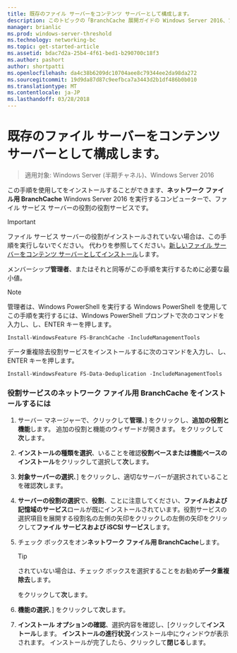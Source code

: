 ```yaml
---
title: 既存のファイル サーバーをコンテンツ サーバーとして構成します。
description: このトピックの「BranchCache 展開ガイドの Windows Server 2016、ブランチ オフィスに WAN 帯域幅使用を最適化するために分散され、ホスト型キャッシュ モードで BranchCache を展開する方法示しますの一部である
manager: brianlic
ms.prod: windows-server-threshold
ms.technology: networking-bc
ms.topic: get-started-article
ms.assetid: bdac7d2a-25b4-4f61-bed1-b290700c18f3
ms.author: pashort
author: shortpatti
ms.openlocfilehash: da4c38b6209dc10704aee8c79344ee2da98da272
ms.sourcegitcommit: 19d9da87d87c9eefbca7a3443d2b1df486b0b010
ms.translationtype: MT
ms.contentlocale: ja-JP
ms.lasthandoff: 03/28/2018
---
```

# <a name="configure-an-existing-file-server-as-a-content-server"></a>既存のファイル サーバーをコンテンツ サーバーとして構成します。

>適用対象: Windows Server (半期チャネル)、Windows Server 2016

この手順を使用してをインストールすることができます、**ネットワーク ファイル用 BranchCache** Windows Server 2016 を実行するコンピューターで、ファイル サービス サーバーの役割の役割サービスです。  
  
> [!IMPORTANT]  
> ファイル サービス サーバーの役割がインストールされていない場合は、この手順を実行しないでください。 代わりを参照してください。[新しいファイル サーバーをコンテンツ サーバーとしてインストール](../../branchcache/deploy/Install-a-New-File-Server-as-a-Content-Server.md)します。  
  
メンバーシップ**管理者**、またはそれと同等がこの手順を実行するために必要な最小値。  
  
> [!NOTE]  
> 管理者は、Windows PowerShell を実行する Windows PowerShell を使用してこの手順を実行するには、Windows PowerShell プロンプトで次のコマンドを入力し、し、ENTER キーを押します。  
>   
> `Install-WindowsFeature FS-BranchCache -IncludeManagementTools`  
>   
> データ重複除去役割サービスをインストールするに次のコマンドを入力し、し、ENTER キーを押します。  
>   
> `Install-WindowsFeature FS-Data-Deduplication -IncludeManagementTools`  
  
### <a name="to-install-the-branchcache-for-network-files-role-service"></a>役割サービスのネットワーク ファイル用 BranchCache をインストールするには  
  
1.  サーバー マネージャーで、クリックして**管理**、] をクリックし、**追加の役割と機能**します。 追加の役割と機能のウィザードが開きます。 をクリックして**次**します。  
  
2.  **インストールの種類を選択**、いることを確認**役割ベースまたは機能ベースのインストール**をクリックして選択して**次**します。  
  
3.  **対象サーバーの選択**、] をクリックし、適切なサーバーが選択されていることを確認**次**します。  
  
4.  **サーバーの役割の選択**で、**役割**、ことに注意してください、**ファイルおよび記憶域のサービス**ロールが既にインストールされています。役割サービスの選択項目を展開する役割名の左側の矢印をクリックしの左側の矢印をクリックして**ファイル サービスおよび iSCSI サービス**します。  
  
5.  チェック ボックスをオン**ネットワーク ファイル用 BranchCache**します。  
  
    > [!TIP]  
    > されていない場合は、チェック ボックスを選択することをお勧め**データ重複除去**します。  
  
    をクリックして**次**します。  
  
6.  **機能の選択**、] をクリックして**次**します。  
  
7.  **インストール オプションの確認**、選択内容を確認し、[クリックして**インストール**します。 **インストールの進行状況**インストール中にウィンドウが表示されます。 インストールが完了したら、クリックして**閉じる**します。  
  


